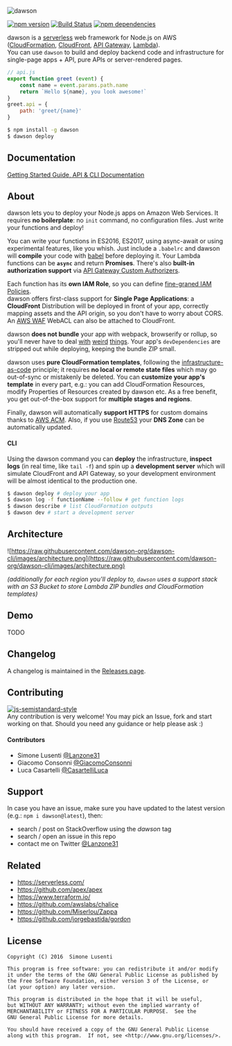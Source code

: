 ![dawson](https://raw.githubusercontent.com/dawson-org/dawson-cli/images/dawson-logo.png)

[![npm version](https://img.shields.io/npm/v/dawson.svg?maxAge=3600)]() 
[![Build Status](https://travis-ci.org/dawson-org/dawson-cli.svg?branch=master)](https://travis-ci.org/dawson-org/dawson-cli) 
[![npm dependencies](https://david-dm.org/dawson-org/dawson-cli.svg?maxAge=3600)]() 

dawson is a [serverless](https://auth0.com/blog/what-is-serverless/) web framework for Node.js on AWS ([CloudFormation](https://aws.amazon.com/cloudformation/), [CloudFront](https://aws.amazon.com/cloudfront/), [API Gateway](https://aws.amazon.com/apigateway/), [Lambda](https://aws.amazon.com/lambda/)).  
You can use `dawson` to build and deploy backend code and infrastructure for single-page apps + API, pure APIs or server-rendered pages.

```js
// api.js
export function greet (event) {
    const name = event.params.path.name
    return `Hello ${name}, you look awesome!`
}
greet.api = {
    path: 'greet/{name}'
}
```
```bash
$ npm install -g dawson
$ dawson deploy
```

## Documentation
[Getting Started Guide, API & CLI Documentation](https://github.com/dawson-org/dawson-cli/wiki)


## About
dawson lets you to deploy your Node.js apps on Amazon Web Services. It requires **no boilerplate**: no `init` command, no configuration files. Just write your functions and deploy!

You can write your functions in ES2016, ES2017, using async-await or using experimental features, like you whish. Just include a `.babelrc` and dawson will **compile** your code with [babel](https://babeljs.io) before deploying it. Your Lambda functions can be **`async`** and return **Promises**. There's also **built-in authorization support** via [API Gateway Custom Authorizers](https://docs.aws.amazon.com/apigateway/latest/developerguide/use-custom-authorizer.html).

Each function has its **own IAM Role**, so you can define [fine-graned IAM Policies](https://docs.aws.amazon.com/IAM/latest/UserGuide/best-practices.html#grant-least-privilege).  
dawson offers first-class support for **Single Page Applications**: a **CloudFront** Distribution will be deployed in front of your app, correctly mapping assets and the API origin, so you don't have to worry about CORS. An [AWS WAF](https://aws.amazon.com/waf/) WebACL can also be attached to CloudFront.

dawson **does not bundle** your app with webpack, browserify or rollup, so you'll never have to deal [with](https://github.com/aws/aws-sdk-js/issues/603) [weird](https://github.com/substack/brfs) [things](https://stackoverflow.com/questions/32253362/how-do-i-build-a-single-js-file-for-aws-lambda-nodejs-runtime). Your app's `devDependencies` are stripped out while deploying, keeping the bundle ZIP small.

dawson uses **pure CloudFormation templates**, following the [infrastructure-as-code](https://en.wikipedia.org/wiki/Infrastructure_as_Code) principle; it requires **no local or remote state files** which may go out-of-sync or mistakenly be deleted. You can **customize your app's template** in every part, e.g.: you can add CloudFormation Resources, modify Properties of Resources created by dawson etc. As a free benefit, you get out-of-the-box support for **multiple stages and regions**.

Finally, dawson will automatically **support HTTPS** for custom domains thanks to [AWS ACM](https://aws.amazon.com/acm/). Also, if you use [Route53](https://aws.amazon.com/route53/) your **DNS Zone** can be automatically updated.

#### CLI
Using the dawson command you can **deploy** the infrastructure, **inspect logs** (in real time, like `tail -f`) and spin up a **development server** which will simulate CloudFront and API Gateway, so your development environment will be almost identical to the production one.

```bash
$ dawson deploy # deploy your app
$ dawson log -f functionName --follow # get function logs
$ dawson describe # list CloudFormation outputs
$ dawson dev # start a development server
```

## Architecture

![https://raw.githubusercontent.com/dawson-org/dawson-cli/images/architecture.png](https://raw.githubusercontent.com/dawson-org/dawson-cli/images/architecture.png)

*(additionally for each region you'll deploy to, `dawson` uses a support stack with an S3 Bucket to store Lambda ZIP bundles and CloudFormation templates)*


## Demo
TODO


## Changelog
A changelog is maintained in the [Releases page](https://github.com/dawson-org/dawson-cli/releases).

## Contributing
[![js-semistandard-style](https://img.shields.io/badge/code%20style-semistandard-brightgreen.svg?style=plastic)](https://github.com/Flet/semistandard)  
Any contribution is very welcome! You may pick an Issue, fork and start working on that. Should you need any guidance or help please ask :)

#### Contributors
* Simone Lusenti [@Lanzone31](https://twitter.com/Lanzone31)
* Giacomo Consonni [@GiacomoConsonni](https://twitter.com/GiacomoConsonni)
* Luca Casartelli [@CasartelliLuca](https://twitter.com/CasartelliLuca)

## Support
In case you have an issue, make sure you have updated to the latest version (e.g.: `npm i dawson@latest`), then:

* search / post on StackOverflow using the *dawson* tag
* search / open an issue in this repo
* contact me on Twitter [@Lanzone31](https://twitter.com/Lanzone31)


## Related
* https://serverless.com/
* https://github.com/apex/apex
* https://www.terraform.io/
* https://github.com/awslabs/chalice
* https://github.com/Miserlou/Zappa
* https://github.com/jorgebastida/gordon


## License

    Copyright (C) 2016  Simone Lusenti
    
    This program is free software: you can redistribute it and/or modify
    it under the terms of the GNU General Public License as published by
    the Free Software Foundation, either version 3 of the License, or
    (at your option) any later version.
    
    This program is distributed in the hope that it will be useful,
    but WITHOUT ANY WARRANTY; without even the implied warranty of
    MERCHANTABILITY or FITNESS FOR A PARTICULAR PURPOSE.  See the
    GNU General Public License for more details.
    
    You should have received a copy of the GNU General Public License
    along with this program.  If not, see <http://www.gnu.org/licenses/>.
